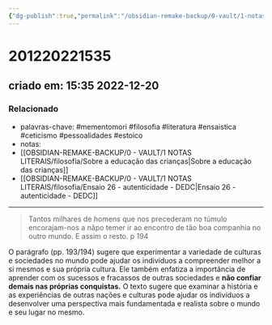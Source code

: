 ```yaml
---
{"dg-publish":true,"permalink":"/obsidian-remake-backup/0-vault/1-notas-literais/filosofia/aprenda-com-os-acertos-e-com-os-erros-das-diversas-culturas/","tags":["mementomori","filosofia","literatura","ensaistica","ceticismo","pessoalidades","estoico"],"dgHomeLink":true,"dgShowLocalGraph":true,"dgShowFileTree":true,"noteIcon":""}
---
```


# 201220221535
## criado em: 15:35 2022-12-20

### Relacionado
- palavras-chave: #mementomori #filosofia #literatura #ensaistica #ceticismo #pessoalidades #estoico 
- notas: 
- [[OBSIDIAN-REMAKE-BACKUP/0 - VAULT/1 NOTAS LITERAIS/filosofia/Sobre a educação das crianças\|Sobre a educação das crianças]]
- [[OBSIDIAN-REMAKE-BACKUP/0 - VAULT/1 NOTAS LITERAIS/filosofia/Ensaio 26 - autenticidade - DEDC\|Ensaio 26 - autenticidade - DEDC]]

- ---
> Tantos milhares de homens que nos precederam no túmulo encorajam-nos a nãpo temer ir ao encontro de tão boa companhia no outro mundo. E assim o resto.
p 194

O parágrafo (pp. 193/194) sugere que experimentar a variedade de culturas e sociedades no mundo pode ajudar os indivíduos a compreender melhor a si mesmos e sua própria cultura. Ele também enfatiza a importância de aprender com os sucessos e fracassos de outras sociedades e **não confiar demais nas próprias conquistas.** O texto sugere que examinar a história e as experiências de outras nações e culturas pode ajudar os indivíduos a desenvolver uma perspectiva mais fundamentada e realista sobre o mundo e seu lugar no mesmo.




